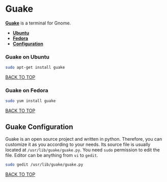 Guake
=====
[**Guake**](http://guake.org) is a terminal for Gnome.

* [**Ubuntu**](#guake-on-ubuntu)
* [**Fedora**](#guake-on-fedora)
* [**Configuration**](#guake-configuration)

### Guake on Ubuntu
```sh
sudo apt-get install guake
```
[BACK TO TOP](https://github.com/ctrl-alt-del/devenv)


### Guake on Fedora
```sh
sudo yum install guake
```
[BACK TO TOP](https://github.com/ctrl-alt-del/devenv)


## Guake Configuration
Guake is an open source project and written in python.  Therefore, you can customize it as you according to your needs.  Its source file is usually located at `/usr/lib/guake/guake.py`.  You need `sudo` permission to edit the file.  Editor can be anything from `vi` to `gedit`.
```sh
sudo gedit /usr/lib/guake/guake.py
```
[BACK TO TOP](https://github.com/ctrl-alt-del/devenv)
